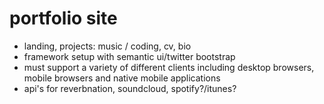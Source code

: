 # portfolio site

- landing, projects: music / coding, cv, bio
- framework setup with semantic ui/twitter bootstrap 
- must support a variety of different clients including desktop browsers, mobile browsers and native mobile applications
- api's for reverbnation, soundcloud, spotify?/itunes?
